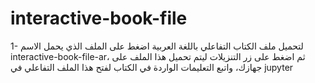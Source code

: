 # interactive-book-file
1- لتحميل ملف الكتاب التفاعلي باللغة العربية اضغط على الملف الذي يحمل الاسم interactive-book-file-ar، ثم اضغط على زر التنزيلات ليتم تحميل هذا الملف على جهازك، واتبع التعليمات الواردة في الكتاب لفتح هذا الملف التفاعلي في jupyter
